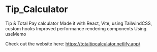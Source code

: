# Tip_Calculator

Tip & Total Pay calculator
Made it with React, Vite, using TailwindCSS, custom hooks
Improved performance rendering components
Using useMemo

Check out the website here: https://totaltipcalculator.netlify.app/
